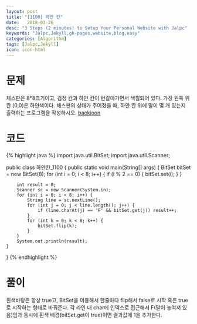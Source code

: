 ```yaml
---
layout: post
title: "[1100] 하얀 칸"
date:   2018-03-26
desc: "3 Steps (2 minutes) to Setup Your Personal Website with Jalpc"
keywords: "Jalpc,Jekyll,gh-pages,website,blog,easy"
categories: [Algorithm]
tags: [Jalpc,Jekyll]
icon: icon-html
---
```


# 문제
체스판은 8*8크기이고, 검정 칸과 하얀 칸이 번갈아가면서 색칠되어 있다. 가장 왼쪽 위칸 (0,0)은 하얀색이다. 체스판의 상태가 주어졌을 때, 하얀 칸 위에 말이 몇 개 있는지 출력하는 프로그램을 작성하시오. [baekjoon](https://www.acmicpc.net/problem/1100)

# 코드
{% highlight java %}
import java.util.BitSet;
import java.util.Scanner;

public class 하얀칸_1100 {
    public static void main(String[] args) {
        BitSet bitSet = new BitSet(8);
        for (int i = 0; i < 8; i++) {
            if (i % 2 == 0) {
                bitSet.set(i);
            }
        }

        int result = 0;
        Scanner sc = new Scanner(System.in);
        for (int i = 0; i < 8; i++) {
            String line = sc.nextLine();
            for (int j = 0; j < line.length(); j++) {
                if (line.charAt(j) == 'F' && bitSet.get(j)) result++;
            }
            for (int k = 0; k < 8; k++) {
                bitSet.flip(k);
            }
        }
        System.out.println(result);
    }
}
{% endhighlight %}

# 풀이
흰색바탕은 항상 true고, BitSet을 이용해서 한줄마다 flip해서 false로 시작 혹은 true로 시작하는 형태로 바꿔준다. 각 라인 내 char에 인덱스로 접근해서 F(말이 놓여져 있음)임과 동시에 흰색 배경(bitSet.get이 true)이면 결과값에 1을 추가한다.
